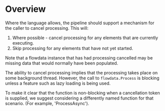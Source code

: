 # Overview

Where the language allows, the pipeline should support a mechanism for the 
caller to cancel processing. This will:

1. Where possible - cancel processing for any elements that are currently executing.
2. Skip processing for any elements that have not yet started.

Note that a flowdata instance that has had processing cancelled may be 
missing data that would normally have been populated. 

The ability to cancel processing implies that the processing takes place 
on some background thread. However, the call to `flowdata.Process` is blocking
unless a feature such as lazy loading is being used.

To make it clear that the function is non-blocking when a cancellation token
is supplied, we suggest considering a differently named function for that scenario.
(For example, 'ProcessAsync').


